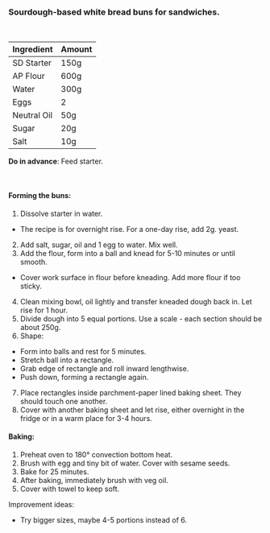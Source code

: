 ### Sourdough-based white bread buns for sandwiches.

&nbsp;

Ingredient | Amount 
--- | --- 
SD Starter | 150g
AP Flour | 600g | 
Water | 300g
Eggs | 2 | 
Neutral Oil | 50g
Sugar | 20g
Salt | 10g

**Do in advance**: Feed starter.

&nbsp;

#### Forming the buns:

1. Dissolve starter in water.
  * The recipe is for overnight rise. For a one-day rise, add 2g. yeast.
2. Add salt, sugar, oil and 1 egg to water. Mix well.
3. Add the flour, form into a ball and knead for 5-10 minutes or until smooth.
  * Cover work surface in flour before kneading. Add more flour if too sticky.
4. Clean mixing bowl, oil lightly and transfer kneaded dough back in. Let rise for 1 hour.
5. Divide dough into 5 equal portions. Use a scale - each section should be about 250g.
6. Shape:
  * Form into balls and rest for 5 minutes.
  * Stretch ball into a rectangle.
  * Grab edge of rectangle and roll inward lengthwise.
  * Push down, forming a rectangle again.
7. Place rectangles inside parchment-paper lined baking sheet. They should touch one another.
8. Cover with another baking sheet and let rise, either overnight in the fridge or in a warm place for 3-4 hours.

#### Baking:

1. Preheat oven to 180° convection bottom heat.
2. Brush with egg and tiny bit of water. Cover with sesame seeds.
3. Bake for 25 minutes.
4. After baking, immediately brush with veg oil.
5. Cover with towel to keep soft.

Improvement ideas:
* Try bigger sizes, maybe 4-5 portions instead of 6.